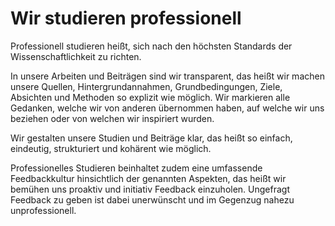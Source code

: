 <!---
   NAME - The NAME of this project is:
ethos

  FILE - The FILENAME of the current file is:
/v5a4.md

  CREATION - This project was CREATED on:
2017-01-28-16:15:00 UTC

  MODIFICATION - This project was last MODIFIED on:
2017-01-28-16:15:00 UTC

  VERSION - The current VERSION of this project is:
<git-commit-hash>-2017-01-28-16:15:00 UTC

  CREATOR(S) - This project was CREATED by:
Michael Czechowski, Martin Maga

  CONTACT - You can CONTACT the creator(s) or developer(s) of this project at:
E-Mail: mail@martinmaga.de

  COPYRIGHT - The COPYRIGHT holder of this project is:
COPYRIGHT (c) 2016 Martin Maga

  LICENSE - This project is LICENSED under the following license:
Martin Maga 2016 CC BY-SA 4.0 https://creativecommons.org

  SUBFILE – This is a SUBFILE! For more INFORMATION on this project go to:
/README.md
--->

# Wir studieren professionell

Professionell studieren heißt, sich nach den höchsten Standards der Wissenschaftlichkeit zu richten.

In unsere Arbeiten und Beiträgen sind wir transparent, das heißt wir machen unsere Quellen, Hintergrundannahmen, Grundbedingungen, Ziele, Absichten und Methoden so explizit wie möglich.
Wir markieren alle Gedanken, welche wir von anderen übernommen haben, auf welche wir uns beziehen oder von welchen wir inspiriert wurden.

Wir gestalten unsere Studien und Beiträge klar, das heißt so einfach, eindeutig, strukturiert und kohärent wie möglich.

Professionelles Studieren beinhaltet zudem eine umfassende Feedbackkultur hinsichtlich der genannten Aspekten, das heißt wir bemühen uns proaktiv und initiativ Feedback einzuholen.
Ungefragt Feedback zu geben ist dabei unerwünscht und im Gegenzug nahezu unprofessionell.
